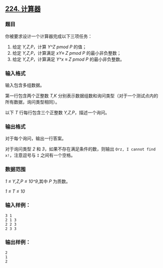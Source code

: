 ## [224. 计算器](https://www.acwing.com/problem/content/226/)

### 题目

你被要求设计一个计算器完成以下三项任务：

1. 给定 *Y,Z,P*，计算 *Y^Z pmod P* 的值；
2. 给定 *Y,Z,P*，计算满足 *xY≡ Z pmod P* 的最小非负整数；
3. 给定 *Y,Z,P*，计算满足 *Y^x ≡ Z pmod P* 的最小非负整数。

### 输入格式

输入包含多组数据。

第一行包含两个正整数 *T,K* 分别表示数据组数和询问类型（对于一个测试点内的所有数据，询问类型相同）。

以下 *T* 行每行包含三个正整数 *Y,Z,P*，描述一个询问。

### 输出格式

对于每个询问，输出一行答案。

对于询问类型 *2* 和 *3*，如果不存在满足条件的数，则输出 `Orz, I cannot find x!`，注意逗号与 `I` 之间有一个空格。

### 数据范围

*1 ≤ Y,Z,P ≤ 10^9*,其中 *P* 为质数。

*1 ≤ T ≤ 10*

### 输入样例：

```
3 1
2 1 3
2 2 3
2 3 3
```

### 输出样例：

```
2
1
2
```
